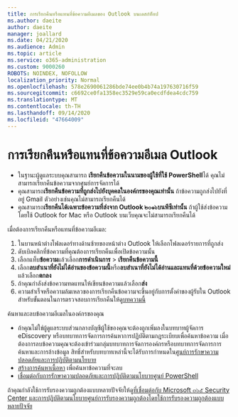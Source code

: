 ```yaml
---
title: การเรียกคืนหรือแทนที่ข้อความอีเมลของ Outlook บนเดสก์ท็อป
ms.author: daeite
author: daeite
manager: joallard
ms.date: 04/21/2020
ms.audience: Admin
ms.topic: article
ms.service: o365-administration
ms.custom: 9000260
ROBOTS: NOINDEX, NOFOLLOW
localization_priority: Normal
ms.openlocfilehash: 578e2690061286bde74ee0b4b74a197630716f59
ms.sourcegitcommit: c6692ce0fa1358ec3529e59ca0ecdfdea4cdc759
ms.translationtype: MT
ms.contentlocale: th-TH
ms.lasthandoff: 09/14/2020
ms.locfileid: "47664009"
---
```

# <a name="recall-or-replace-an-outlook-email-message"></a>การเรียกคืนหรือแทนที่ข้อความอีเมล Outlook

- ในฐานะผู้ดูแลระบบคุณสามารถ **เรียกคืนข้อความในนามของผู้ใช้ที่ใช้ PowerShell**ได้ คุณไม่สามารถเรียกคืนข้อความจากศูนย์การจัดการได้
- คุณสามารถ**เรียกคืนข้อความที่ถูกส่งไปยังบุคคลในองค์กรของคุณเท่านั้น** ถ้าข้อความถูกส่งไปยังที่อยู่ Gmail ตัวอย่างเช่นคุณไม่สามารถเรียกคืนได้
- คุณสามารถ**เรียกคืนได้เฉพาะข้อความที่ส่งจาก Outlook ๒๐๑๖บนพีซีเท่านั้น** ถ้าผู้ใช้ส่งข้อความโดยใช้ Outlook for Mac หรือ Outlook บนเว็บคุณจะไม่สามารถเรียกคืนได้

เมื่อต้องการเรียกคืนหรือแทนที่ข้อความอีเมล:

1. ในบานหน้าต่างโฟลเดอร์ทางด้านซ้ายของหน้าต่าง Outlook ให้เลือกโฟลเดอร์รายการที่ถูกส่ง
1. ดับเบิลคลิกที่ข้อความที่คุณต้องการเรียกคืนเพื่อเปิดข้อความนั้น
1. เลือกแท็บ**ข้อความ**แล้วเลือก**การดำเนินการ**  >  **เรียกคืนข้อความนี้**
1. เลือก**ลบสำเนาที่ยังไม่ได้อ่านของข้อความนี้**หรือ**ลบสำเนาที่ยังไม่ได้อ่านและแทนที่ด้วยข้อความใหม่**แล้วเลือก**ตกลง**
1. ถ้าคุณกำลังส่งข้อความทดแทนให้เขียนข้อความแล้วเลือก**ส่ง**
1. ความสำเร็จหรือความล้มเหลวของการเรียกคืนข้อความจะขึ้นอยู่กับการตั้งค่าของผู้รับใน Outlook สำหรับขั้นตอนในการตรวจสอบการเรียกคืนให้ดู[บทความนี้](https://support.office.com/article/35027f88-d655-4554-b4f8-6c0729a723a0)

ค้นหาและลบข้อความอีเมลในองค์กรของคุณ

- ถ้าคุณไม่ใช่ผู้ดูแลระบบส่วนกลางบัญชีผู้ใช้ของคุณจะต้องถูกเพิ่มลงในบทบาทผู้จัดการ eDiscovery หรือบทบาทการจัดการการค้นหาการปฏิบัติตามกฎระเบียบเพื่อค้นหาข้อความ เมื่อต้องการลบข้อความคุณจะต้องเข้าร่วมกลุ่มบทบาทการจัดการองค์กรหรือบทบาทการจัดการการค้นหาและการล้างข้อมูล สิทธิ์สำหรับบทบาทเหล่านี้จะได้รับการกำหนดใน[ศูนย์การรักษาความปลอดภัยและการปฏิบัติตามนโยบาย](https://go.microsoft.com/fwlink/?linkid=2083731)
- [สร้างการค้นหาเนื้อหา](https://docs.microsoft.com/microsoft-365/compliance/content-search) เพื่อค้นหาข้อความที่จะลบ
- [เชื่อมต่อกับการรักษาความปลอดภัยและการปฏิบัติตามนโยบายศูนย์ PowerShell](https://docs.microsoft.com/powershell/exchange/office-365-scc/connect-to-scc-powershell/connect-to-scc-powershell?view=exchange-ps)

ถ้าคุณกำลังใช้การรับรองความถูกต้องแบบหลายปัจจัยให้ดู[ที่เชื่อมต่อกับ Microsoft ๓๖๕ Security Center และการปฏิบัติตามนโยบายศูนย์การรับรองความถูกต้องโดยใช้การรับรองความถูกต้องแบบหลายปัจจัย](https://docs.microsoft.com/powershell/exchange/office-365-scc/connect-to-scc-powershell/mfa-connect-to-scc-powershell?view=exchange-ps)